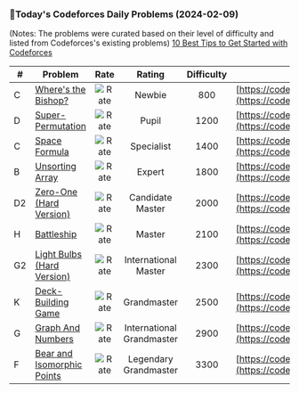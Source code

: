 ### 🌟Today's Codeforces Daily Problems (2024-02-09)
(Notes: The problems were curated based on their level of difficulty and listed from Codeforces's existing problems)
[10 Best Tips to Get Started with Codeforces](https://github.com/ika9810/Codeforces-Daily-Problems/blob/main/10%20Best%20Tips%20to%20Get%20Started%20with%20Codeforces.md)

| # | Problem | Rate| Rating | Difficulty | Contest |
|---| ----- | :--------: | :----------: | :----------: | ---------- |
|C|[Where's the Bishop?](https://codeforces.com/contest/1692/problem/C)|![Rate](https://img.shields.io/badge/Newbie-800-lightgrey)|Newbie|800|[https://codeforces.com/contest/1692](https://codeforces.com/contest/1692)|
|D|[Super-Permutation](https://codeforces.com/contest/1822/problem/D)|![Rate](https://img.shields.io/badge/Pupil-1200-brightgreen)|Pupil|1200|[https://codeforces.com/contest/1822](https://codeforces.com/contest/1822)|
|C|[Space Formula](https://codeforces.com/contest/1046/problem/C)|![Rate](https://img.shields.io/badge/Specialist-1400-9cf)|Specialist|1400|[https://codeforces.com/contest/1046](https://codeforces.com/contest/1046)|
|B|[Unsorting Array](https://codeforces.com/contest/252/problem/B)|![Rate](https://img.shields.io/badge/Expert-1800-blue)|Expert|1800|[https://codeforces.com/contest/252](https://codeforces.com/contest/252)|
|D2|[Zero-One (Hard Version)](https://codeforces.com/contest/1733/problem/D2)|![Rate](https://img.shields.io/badge/Candidate%20Master-2000-blueviolet)|Candidate Master|2000|[https://codeforces.com/contest/1733](https://codeforces.com/contest/1733)|
|H|[Battleship](https://codeforces.com/contest/100/problem/H)|![Rate](https://img.shields.io/badge/Master-2100-orange)|Master|2100|[https://codeforces.com/contest/100](https://codeforces.com/contest/100)|
|G2|[Light Bulbs (Hard Version)](https://codeforces.com/contest/1914/problem/G2)|![Rate](https://img.shields.io/badge/International%20Master-2300-orange)|International Master|2300|[https://codeforces.com/contest/1914](https://codeforces.com/contest/1914)|
|K|[Deck-Building Game](https://codeforces.com/contest/1906/problem/K)|![Rate](https://img.shields.io/badge/Grandmaster-2500-red)|Grandmaster|2500|[https://codeforces.com/contest/1906](https://codeforces.com/contest/1906)|
|G|[Graph And Numbers](https://codeforces.com/contest/1221/problem/G)|![Rate](https://img.shields.io/badge/International%20Grandmaster-2900-red)|International Grandmaster|2900|[https://codeforces.com/contest/1221](https://codeforces.com/contest/1221)|
|F|[Bear and Isomorphic Points](https://codeforces.com/contest/771/problem/F)|![Rate](https://img.shields.io/badge/Legendary%20Grandmaster-3300-red)|Legendary Grandmaster|3300|[https://codeforces.com/contest/771](https://codeforces.com/contest/771)|
